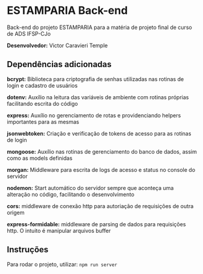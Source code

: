 # ESTAMPARIA Back-end

Back-end do projeto ESTAMPARIA para a matéria de projeto final de curso de ADS IFSP-CJo

**Desenvolvedor:** Victor Caravieri Temple

## Dependências adicionadas

**bcrypt:**
Biblioteca para criptografia de senhas utilizadas nas rotinas de login e cadastro de usuários

**dotenv:**
Auxílio na leitura das variáveis de ambiente com rotinas próprias facilitando escrita do código

**express:**
Auxílio no gerenciamento de rotas e providenciando helpers importantes para as mesmas

**jsonwebtoken:**
Criação e verificação de tokens de acesso para as rotinas de login

**mongoose:**
Auxílio nas rotinas de gerenciamento do banco de dados, assim como as models definidas

**morgan:**
Middleware para escrita de logs de acesso e status no console do servidor

**nodemon:**
Start automático do servidor sempre que aconteça uma alteração no código, facilitando o desenvolvimento

**cors:**
middleware de conexão http para autoriação de requisições de outra origem

**express-formidable:**
middleware de parsing de dados para requisições http. O intuito é manipular arquivos buffer

## Instruções

Para rodar o projeto, utilizar: `npm run server`